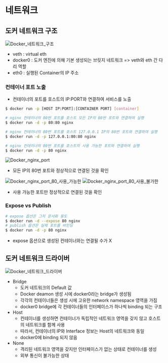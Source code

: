 # 네트워크
## 도커 네트워크 구조
![Docker_네트워크_구조](https://github.com/joosang425/study-devops/assets/68217970/2d36513c-8b66-492d-a05f-aed0ed04b218)
- veth : virtual eth
- docker0 : 도커 엔진에 의해 기본 생성되는 브릿지 네트워크 => veth와 eth 간 다리 역할
- eth0 : 실행된 Container의 IP 주소

### 컨테이너 포트 노출
- 컨테이너의 포트를 호스트의 IP:PORT와 연결하여 서비스를 노출
```bash
$ docker run -p [HOST IP:PORT]:[CONTAINER PORT] [container]

# nginx 컨테이너의 80번 포트를 호스트 모든 IP의 80번 포트와 연결하여 실행
$ docker run -d -p 80:80 nginx

# nginx 컨테이너의 80번 포트를 호스트 127.0.0.1 IP의 80번 포트와 연결하여 실행
$ docker run -d -p 127.0.0.1:80:80 nginx

# nginx 컨테이너의 80번 포트를 호스트의 사용 가능한 포트와 연결하여 실행
$ docker run -d -p 80 nginx
```
![Docker_nginx_port](https://github.com/joosang425/study-devops/assets/68217970/5929272b-1b6d-439e-8384-4c5e93af9ffd)
- 모든 IP의 80번 포트와 정상적으로 연결된 것을 확인

![Docker_nginx_port_80_사용_가능한](https://github.com/joosang425/study-devops/assets/68217970/101f2a6e-6e3a-450e-9346-4893c8dd8928)
![Docker_nginx_port_80_사용_불가한](https://github.com/joosang425/study-devops/assets/68217970/f84b808b-79f0-409f-8b36-a3c09760fe6d)
- 사용 가능한 포트만 정상적으로 연결된 것을 확인 

### Expose vs Publish
```bash
# expose 옵션은 그저 문서화 용도
$ docker run -d --expose 80 nginx
# publish 옵션은 실제 포트를 바인딩
$ docker run -d -p 80 nginx
```
- expose 옵션으로 생성된 컨테이너와는 연결될 수가 X

## 도커 네트워크 드라이버
![Docker_네트워크_드라이버](https://github.com/joosang425/study-devops/assets/68217970/c380c75c-82d4-4224-976c-557584b53fb3)
- Bridge
  - 도커 네트워크의 Default 값
  - Docker deamon 생성 시에 docker0라는 bridge가 생성됨
  - 각각의 컨테이너들은 생성 시에 고유한 network namespace 영역을 가짐
  - docker0 bridge에 각 컨테이너들의 인터페이스가 하나씩 binding 되는 구조
- Host
  - 컨테이너를 생성하면 컨테이너가 독립적인 네트워크 영역을 갖지 않고 호스트의 네트워크를 함께 사용
  - 따라서, 컨테이너의 IP와 Interface 정보는 Host의 네트워크와 동일
  - docker0에 binding 되지 않음
- None
  - 격리된 네트워크 영역을 갖지만 인터페이스가 없는 상태로 컨테이너를 생성
  - 외부 통신이 불가능한 상태
